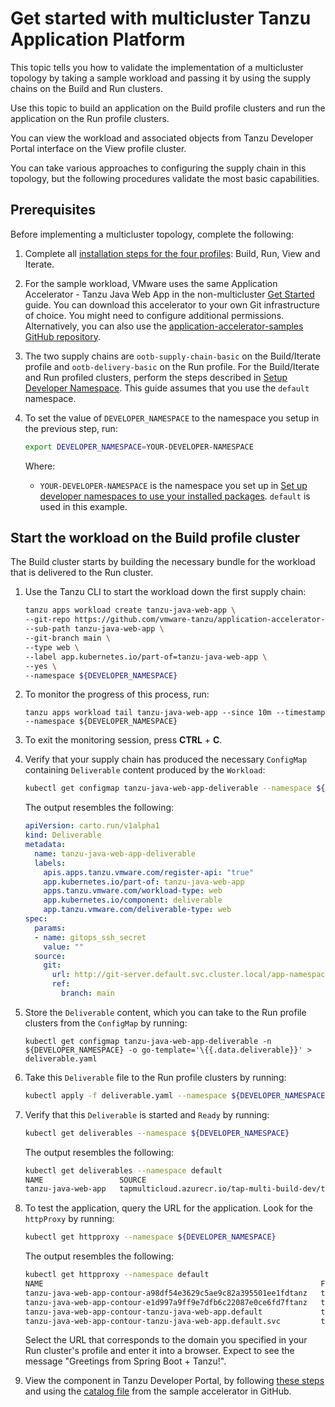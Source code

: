 # Get started with multicluster Tanzu Application Platform

This topic tells you how to validate the implementation of a multicluster topology
by taking a sample workload and passing it by using the supply chains on the Build
and Run clusters.

Use this topic to build an application on the Build profile clusters and run the
application on the Run profile clusters.

You can view the workload and associated objects from Tanzu Developer Portal interface on the View
profile cluster.

You can take various approaches to configuring the supply chain in this topology,
but the following procedures validate the most basic capabilities.

## <a id='prerequisites'></a> Prerequisites

Before implementing a multicluster topology, complete the following:

1. Complete all [installation steps for the four profiles](installing-multicluster.md): Build, Run, View and Iterate.

1. For the sample workload, VMware uses the same Application Accelerator - Tanzu Java Web App in the non-multicluster [Get Started](../getting-started.md) guide. You can download this accelerator to your own Git infrastructure of choice. You might need to configure additional permissions. Alternatively, you can also use the [application-accelerator-samples GitHub repository](https://github.com/vmware-tanzu/application-accelerator-samples).

2. The two supply chains are `ootb-supply-chain-basic` on the Build/Iterate profile and `ootb-delivery-basic` on the Run profile. For the Build/Iterate and Run profiled clusters, perform the steps described in [Setup Developer Namespace](../install-online/set-up-namespaces.hbs.md). This guide assumes that you use the `default` namespace.

3. To set the value of `DEVELOPER_NAMESPACE` to the namespace you setup in the previous step, run:

    ```bash
    export DEVELOPER_NAMESPACE=YOUR-DEVELOPER-NAMESPACE
    ```

    Where:

    - `YOUR-DEVELOPER-NAMESPACE` is the namespace you set up in [Set up developer namespaces to use your installed packages](../install-online/set-up-namespaces.hbs.md). `default` is used in this example.


## <a id='build-cluster'></a> Start the workload on the Build profile cluster

The Build cluster starts by building the necessary bundle for the workload that is delivered to the Run cluster.

1. Use the Tanzu CLI to start the workload down the first supply chain:

    ```bash
    tanzu apps workload create tanzu-java-web-app \
    --git-repo https://github.com/vmware-tanzu/application-accelerator-samples \
    --sub-path tanzu-java-web-app \
    --git-branch main \
    --type web \
    --label app.kubernetes.io/part-of=tanzu-java-web-app \
    --yes \
    --namespace ${DEVELOPER_NAMESPACE}
    ```

1. To monitor the progress of this process, run:

    ```console
    tanzu apps workload tail tanzu-java-web-app --since 10m --timestamp --namespace ${DEVELOPER_NAMESPACE}
    ```

1. To exit the monitoring session, press **CTRL** + **C**.

1. Verify that your supply chain has produced the necessary `ConfigMap` containing `Deliverable` content produced by the `Workload`:

    ```bash
    kubectl get configmap tanzu-java-web-app-deliverable --namespace ${DEVELOPER_NAMESPACE} -o go-template='\{{.data.deliverable}}'
    ```

    The output resembles the following:

    ```yaml
    apiVersion: carto.run/v1alpha1
    kind: Deliverable
    metadata:
      name: tanzu-java-web-app-deliverable
      labels:
        apis.apps.tanzu.vmware.com/register-api: "true"
        app.kubernetes.io/part-of: tanzu-java-web-app
        apps.tanzu.vmware.com/workload-type: web
        app.kubernetes.io/component: deliverable
        app.tanzu.vmware.com/deliverable-type: web
    spec:
      params:
      - name: gitops_ssh_secret
        value: ""
      source:
        git:
          url: http://git-server.default.svc.cluster.local/app-namespace/tanzu-java-web-app
          ref:
            branch: main
    ```

1. Store the `Deliverable` content, which you can take to the Run profile clusters from the `ConfigMap` by running:

   ```console
   kubectl get configmap tanzu-java-web-app-deliverable -n ${DEVELOPER_NAMESPACE} -o go-template='\{{.data.deliverable}}' > deliverable.yaml
   ```

1. Take this `Deliverable` file to the Run profile clusters by running:

    ```bash
    kubectl apply -f deliverable.yaml --namespace ${DEVELOPER_NAMESPACE}
    ```

1. Verify that this `Deliverable` is started and `Ready` by running:

    ```bash
    kubectl get deliverables --namespace ${DEVELOPER_NAMESPACE}
    ```

    The output resembles the following:

    ```bash
    kubectl get deliverables --namespace default
    NAME                 SOURCE                                                                                                                DELIVERY         READY   REASON   AGE
    tanzu-java-web-app   tapmulticloud.azurecr.io/tap-multi-build-dev/tanzu-java-web-app-default-bundle:xxxx-xxxx-xxxx-xxxx-1a7beafd6389   delivery-basic   True    Ready    7m2s
    ```

1. To test the application, query the URL for the application. Look for the `httpProxy` by running:

    ```bash
    kubectl get httpproxy --namespace ${DEVELOPER_NAMESPACE}
    ```

    The output resembles the following:

    ```bash
    kubectl get httpproxy --namespace default
    NAME                                                              FQDN                                                       TLS SECRET   STATUS   STATUS DESCRIPTION
    tanzu-java-web-app-contour-a98df54e3629c5ae9c82a395501ee1fdtanz   tanzu-java-web-app.default.svc.cluster.local                            valid    Valid HTTPProxy
    tanzu-java-web-app-contour-e1d997a9ff9e7dfb6c22087e0ce6fd7ftanz   tanzu-java-web-app.default.apps.run.multi.kapplegate.com                valid    Valid HTTPProxy
    tanzu-java-web-app-contour-tanzu-java-web-app.default             tanzu-java-web-app.default                                              valid    Valid HTTPProxy
    tanzu-java-web-app-contour-tanzu-java-web-app.default.svc         tanzu-java-web-app.default.svc                                          valid    Valid HTTPProxy
    ```

    Select the URL that corresponds to the domain you specified in your Run cluster's profile and enter it into a browser. Expect to see the message "Greetings from Spring Boot + Tanzu!".

1. View the component in Tanzu Developer Portal, by following [these steps](../tap-gui/catalog/catalog-operations.md#register-comp) and using the [catalog file](https://github.com/vmware-tanzu/application-accelerator-samples/blob/main/tanzu-java-web-app/catalog/catalog-info.yaml) from the sample accelerator in GitHub.

